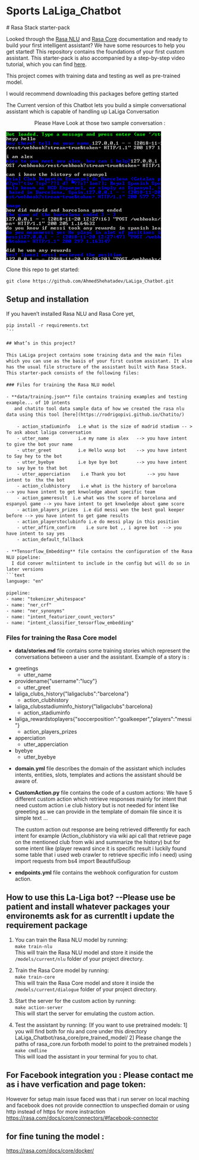 # Sports LaLiga_Chatbot
﻿# Rasa Stack starter-pack

Looked through the [Rasa NLU](http://rasa.com/docs/nlu/) and [Rasa Core](http://rasa.com/docs/core/) documentation and ready to build your first intelligent assistant? We have some resources to help you get started! This repository contains the foundations of your first custom assistant. This starter-pack is also accompanied by a step-by-step video tutorial, which you can find [here](https://youtu.be/lQZ_x0LRUbI). 

This project comes with training data and testing as well as pre-trained model.

I would recommend downloading this packages before getting started 

The Current version of this Chatbot lets you build a simple conversational assistant which is capable of handling up LaLiga Conversation 


<p align="center">
  Please Have Look at those two sample conversation :
</p>
<p align="left">
  <img src="https://github.com/AhmedShehatadev/LaLiga_Chatbot/blob/master/conv1.png">
</p>

Clone this repo to get started:

```
git clone https://github.com/AhmedShehatadev/LaLiga_Chatbot.git
```
## Setup and installation

If you haven’t installed Rasa NLU and Rasa Core yet,   
```
pip install -r requirements.txt
`''

## What’s in this project?

This LaLiga project contains some training data and the main files which you can use as the basis of your first custom assistant. It also has the usual file structure of the assistant built with Rasa Stack. This starter-pack consists of the following files:

### Files for training the Rasa NLU model

- **data/training.json** file contains training examples and testing example... of 10 intents 
   and chatito tool data sample data of how we created the rasa nlu data using this tool [here](https://rodrigopivi.github.io/Chatito/) 
	
	- action_stadiuminfo   i.e what is the size of madrid stadium -- > To ask about laliga conversation
	- utter_name	       i.e my name is alex   --> you have intent to give the bot your name
	- utter_greet	       i.e Hello wusp bot    --> you have intent to Say hey to the bot 
	- utter_byebye	       i.e bye bye bot       --> you have intent to  say bye to that bot 
	- utter_apperciation 	i.e Thank you bot        --> you have intent to  thx the bot 
	- action_clubhistory    i.e what is the history of barcelona       --> you have intent to get knwoledge about specific team 
	- action_gameresult  i.e what was the score of barcelona and espanyol game --> you have intent to get knwoledge about game score 
	- action_players_prizes  i.e did messi won the best goal keeper before --> you have intent to get game results
	- action_playerstoclubinfo i.e do messi play in this position 
	- utter_affirm_confirm    i.e sure bot ,, i agree bot  --> you have intent to say yes
	- action_default_fallback
	
- **Tensorflow_Embedding** file contains the configuration of the Rasa NLU pipeline: 
  I did conver multiintent to include in the config but will do so in later versions
```text
language: "en"

pipeline:
- name: "tokenizer_whitespace"
- name: "ner_crf"
- name: "ner_synonyms"
- name: "intent_featurizer_count_vectors"
- name: "intent_classifier_tensorflow_embedding"
```	

### Files for training the Rasa Core model

- **data/stories.md** file contains some training stories which represent the conversations between a user and the assistant.
Example of a story is : 
* greetings
   - utter_name
* providename{"username":"lucy"}
   - utter_greet
* laliga_clubs_history{"laligaclubs":"barcelona"}
   - action_clubhistory
* laliga_clubsstadiuminfo_history{"laligaclubs":barcelona}
   - action_stadiuminfo
* laliga_rewardstoplayers{"soccerposition":"goalkeeper","players":"messi"}
   - action_players_prizes
* apperciation
   - utter_apperciation
* byebye 
   - utter_byebye

- **domain.yml** file describes the domain of the assistant which includes intents, entities, slots, templates and actions the assistant should be aware of.  
- **CustomAction.py** file contains the code of a custom actions:
  We have 5 different custom action which retrieve responses mainly for intent that need custom action i.e club history but is not needed for intent like greeeting as we can provide in the template of domain file since it is simple text ... 
  
  The custom action out response are being retrieved differently for each intent for example (Action_clubhistory via wiki api call that retrieve page on the mentioned club from wiki and summarize the history) but for some intent like (player reward since it is specific result i luckily found some table that i used web crawler to retrieve specific info i need) 
using import requests
from bs4 import BeautifulSoup 

- **endpoints.yml** file contains the webhook configuration for custom action.

## How to use this La-Liga bot?  --Please use be patient and install whatever packages your environemts ask for as currentlt i update the requirement package 
1. You can train the Rasa NLU model by running:  
```make train-nlu```  
This will train the Rasa NLU model and store it inside the `/models/current/nlu` folder of your project directory.

2. Train the Rasa Core model by running:  
```make train-core```  
This will train the Rasa Core model and store it inside the `/models/current/dialogue` folder of your project directory.

3. Start the server for the custom action by running:   
```make action-server```  
This will start the server for emulating the custom action.

4. Test the assistant by running:  (If you want to use pretrained models: 1] you will find both for nlu and core under this directory  LaLiga_Chatbot/rasa_core/pre_trained_model/  2] Please change the paths of rasa_core.run forboth model to point to the pretrained models )
```make cmdline```  
This will load the assistant in your terminal for you to chat.

## For Facebook integration you : Please contact me as i have verfication and page token:

However for setup main issue faced was that i run server on local maching and facebook does not provide connecttion to unspecfied domain or using http instead of https for more instraction https://rasa.com/docs/core/connectors/#facebook-connector

## for fine tuning the model : 
https://rasa.com/docs/core/docker/

